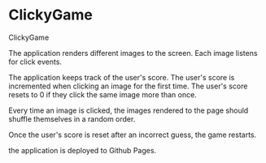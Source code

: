 # ClickyGame
ClickyGame


The application renders different images to the screen. Each image listens for click events.


The application keeps track of the user's score. The user's score is incremented when clicking an image for the first time. The user's score resets to 0 if they click the same image more than once.


Every time an image is clicked, the images rendered to the page should shuffle themselves in a random order.


Once the user's score is reset after an incorrect guess, the game restarts.


the application is deployed to Github Pages.
